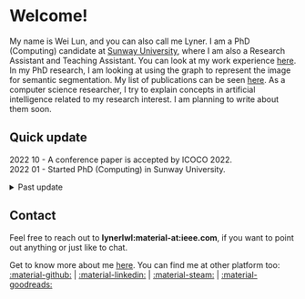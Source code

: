 <meta name="keywords" content="Lyner, Lyner Lim, Lyner Lim Wei Lun, Lim Wei Lun, Wei Lun Lim">

# Welcome!

My name is Wei Lun, and you can also call me Lyner. I am a PhD (Computing) candidate at [Sunway University](https://university.sunway.edu.my/), where I am also a Research Assistant and Teaching Assistant. You can look at my work experience [here](work_experience.md). In my PhD research, I am looking at using the graph to represent the image for semantic segmentation. My list of publications can be seen [here](publication.md). As a computer science researcher, I try to explain concepts in artificial intelligence related to my research interest. I am planning to write about them soon.

## Quick update

2022 10 - A conference paper is accepted by ICOCO 2022. <br>
2022 01 - Started PhD (Computing) in Sunway University. <br>

<details>
<summary>Past update</summary>

2021 08 - A <a href="https://www.mdpi.com/2079-7737/10/9/853" target="_blank">journal paper</a> on bioinformatics is publised in Biology (2021). <br>
2021 05 - Start working as research assistant at Sunway University. <br>
2020 09 - A <a href="https://ieeexplore.ieee.org/document/9210093" target="_blank">journal paper</a> on data mining is publised in IEEE Access (2020).
</details>

## Contact

Feel free to reach out to **lynerlwl:material-at:ieee.com**, if you want to point out anything or just like to chat. 

Get to know more about me [here](about.md). You can find me at other platform too: 
[:material-github:](https://github.com/lynerlwl) | 
[:material-linkedin:](https://linkedin.com/in/lynerlwl) |
[:material-steam:](https://steamcommunity.com/id/lynerlwl) |
[:material-goodreads:](https://www.goodreads.com/lynerlwl)
